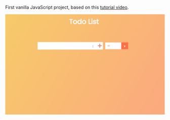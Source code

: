 First vanilla  JavaScript project, based on this [tutorial video](https://www.youtube.com/watch?v=Ttf3CEsEwMQ&ab_channel=DevEd).

![](demo-todos.gif)